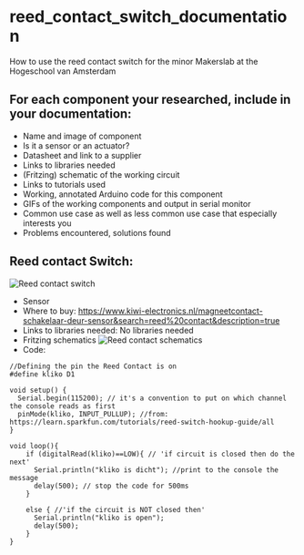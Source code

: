 # reed_contact_switch_documentation
How to use the reed contact switch for the minor Makerslab at the Hogeschool van Amsterdam

## For each component your researched, include in your documentation: 
- Name and image of component
- Is it a sensor or an actuator?
- Datasheet and link to a supplier
- Links to libraries needed
- (Fritzing) schematic of the working circuit
- Links to tutorials used
- Working, annotated Arduino code for this component
- GIFs of the working components and output in serial monitor
- Common use case as well as less common use case that especially interests you
- Problems encountered, solutions found

## Reed contact Switch:
![Reed contact switch](https://i.imgur.com/0R3LZ6w.jpg)

- Sensor
- Where to buy: https://www.kiwi-electronics.nl/magneetcontact-schakelaar-deur-sensor&search=reed%20contact&description=true
- Links to libraries needed: No libraries needed
- Fritzing schematics
![Reed contact schematics](https://i.imgur.com/bOzx0Ou.png)
- Code:
```
//Defining the pin the Reed Contact is on
#define kliko D1

void setup() {
  Serial.begin(115200); // it's a convention to put on which channel the console reads as first
  pinMode(kliko, INPUT_PULLUP); //from: https://learn.sparkfun.com/tutorials/reed-switch-hookup-guide/all
}

void loop(){
    if (digitalRead(kliko)==LOW){ // 'if circuit is closed then do the next'
      Serial.println("kliko is dicht"); //print to the console the message
      delay(500); // stop the code for 500ms
    }
    
    else { //'if the circuit is NOT closed then'
      Serial.println("kliko is open");
      delay(500);
    }
} 
```


